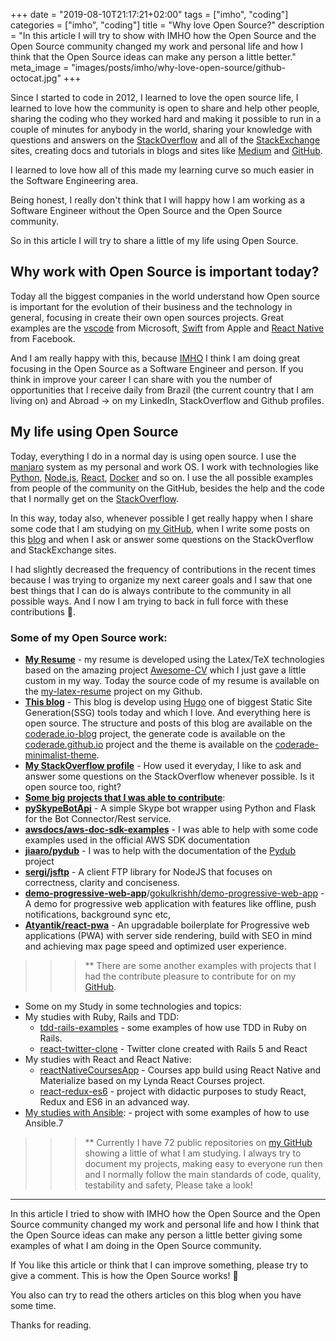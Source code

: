 +++
date = "2019-08-10T21:17:21+02:00"
tags = ["imho", "coding"]
categories = ["imho", "coding"]
title = "Why love Open Source?"
description = "In this article I will try to show with IMHO how the Open Source and the Open Source community changed my work and personal life and how I think that the Open Source ideas can make any person a little better."
meta_image = "images/posts/imho/why-love-open-source/github-octocat.jpg"
+++

Since I started to code in 2012, I learned to love the open source life, I learned to love how the community is open to 
share and help other people, sharing the coding who they worked hard and making it possible to run in a couple of 
minutes for anybody in the world, sharing your knowledge with questions and answers on the [StackOverflow](https://stackoverflow.com/) 
and all of the [StackExchange](https://stackexchange.com) sites, creating docs and tutorials in blogs and sites like [Medium](https://medium.com/) 
and [GitHub](https://github.com/).
 
I learned to love how all of this made my learning curve so much easier in the Software Engineering area. 

Being honest, I really don't think that I will happy how I am working as a Software Engineer without the Open Source 
and the Open Source community. 

So in this article I will try to share a little of my life using Open Source.

## Why work with Open Source is important today?

Today all the biggest companies in the world understand how Open source is important for the evolution of their business and the 
technology in general, focusing in create their own open sources projects. Great examples are the [vscode](https://github.com/microsoft/vscode)
from Microsoft, [Swift](https://github.com/apple/swift) from Apple and [React Native](https://github.com/facebook/react-native) 
from Facebook.

And I am really happy with this, because [IMHO](https://www.urbandictionary.com/define.php?term=IMHO) 
I think I am doing great focusing in the Open Source as a Software Engineer and person. If you think in improve your career
I can share with you the number of opportunities that I receive daily from Brazil (the current country that I am living on) 
and Abroad -> on my LinkedIn, StackOverflow and Github profiles.

## My life using Open Source

Today, everything I do in a normal day is using open source. I use the [manjaro](https://manjaro.org/) system as my personal 
and work OS.
I work with technologies like [Python](https://www.python.org/), [Node.js](https://nodejs.org/), [React](https://reactjs.org/), 
[Docker](https://github.com/docker) and so on. I use the all possible examples from people of the community on the GitHub, 
besides the help and the code that I normally get on the [StackOverflow](https://stackoverflow.com/).

In this way, today also, whenever possible I get really happy when I share some code that I am studying on [my GitHub](https://github.com/coderade), 
when I write some posts on this [blog](/) and when I ask or answer some questions on the StackOverflow and StackExchange sites. 

I had slightly decreased the frequency of contributions in the recent times because I was trying to organize my next career
goals and I saw that one best things that I can do is always contribute to the community in all possible ways. And I now 
I am trying to back in full force with these contributions 🚀. 

### Some of my Open Source work:

- [**My Resume**](https://github.com/coderade/my-latex-resume) - my resume is developed using the Latex/TeX technologies 
based on the amazing project [Awesome-CV](https://github.com/posquit0/Awesome-CV) which I just gave a little custom in my 
way. Today the source code of my resume is available on the [my-latex-resume](https://github.com/coderade/my-latex-resume)
project on my Github.
- [**This blog**](/) - This blog is develop using [Hugo](https://gohugo.io/) one of biggest Static Site Generation(SSG) tools 
today and which I love. 
And everything here is open source. The structure and posts of this blog are available on the [coderade.io-blog](https://github.com/coderade/coderade.io-blog)
project, the generate code is available on the [coderade.github.io](https://github.com/coderade/coderade.github.io) project
and the theme is available on the [coderade-minimalist-theme](https://github.com/coderade/coderade-minimalist-theme).
- [**My StackOverflow profile**](https://stackoverflow.com/users/4157589/coderade?tab=profile) - How used it everyday, I like 
to ask and answer some questions on the StackOverflow whenever possible. Is it open source too, right?
- [**Some big projects that I was able to contribute**](https://github.com/coderade):
 - [**pySkypeBotApi**](https://github.com/coderade/pySkypeBotApi) - A simple Skype bot wrapper using Python and Flask for 
 the Bot Connector/Rest service.
 - [**awsdocs/aws-doc-sdk-examples**](https://github.com/awsdocs/aws-doc-sdk-examples) - I was able to  help with some code 
 examples used in the official AWS SDK documentation
 - [**jiaaro/pydub**](https://github.com/jiaaro/pydub) - I was to help with the documentation of the [Pydub](http://pydub.com/)
 project
 - [**sergi/jsftp**](https://github.com/sergi/jsftp) - A client FTP library for NodeJS that focuses on correctness, 
 clarity and conciseness.
 - [**demo-progressive-web-app**](https://demopwa.surge.sh/)/[gokulkrishh/demo-progressive-web-app](https://github.com/gokulkrishh/demo-progressive-web-app) - 
 A demo for progressive web application with features like offline, push notifications, background sync etc,
 - [**Atyantik/react-pwa**](https://github.com/Atyantik/react-pwa) - An upgradable boilerplate for Progressive web applications 
 (PWA) with server side rendering, build with SEO in mind and achieving max page speed and optimized user experience.
 
>>> ** There are some another examples with projects that I had the contribute pleasure to contribute for on my [GitHub](https://github.com/coderade).

- Some on my Study in some technologies and topics:
 - My studies with Ruby, Rails and TDD:
     - [tdd-rails-examples](https://github.com/coderade/tdd-rails-examples) - some examples of how use TDD in Ruby on Rails.
     - [react-twitter-clone](https://github.com/coderade/react-twitter-clone) - Twitter clone created with Rails 5 and React
 - My studies with React and React Native:
     - [reactNativeCoursesApp](https://github.com/coderade/reactNativeCoursesApp) - Courses app build using React Native 
     and Materialize based on my Lynda React Courses project.
     - [react-redux-es6](https://github.com/coderade/react-redux-es6) - project with didactic purposes to study React, Redux and ES6 in an advanced way.
 - [My studies with Ansible](https://github.com/coderade/ansible-examples): - project with some examples of how to use Ansible.7
 >>> ** Currently I have 72 public repositories on [my GitHub](https://github.com/coderade) showing a little of what I am
studying. I always try to document my projects, making easy to everyone run then and I normally follow the main standards 
of code, quality, testability and safety, Please take a look!

---

In this article I tried to show with IMHO how the Open Source and the Open Source community changed my work and personal 
life and how I think that the Open Source ideas can make any person a little better giving some examples of what I am 
doing in the Open Source community. 

If You like this article or think that I can improve something, please try to give a comment. This is how the Open Source works! 👊

You also can try to read the others articles on this blog when you have some time. 

Thanks for reading.
